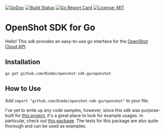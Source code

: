 [![GoDoc](https://godoc.org/github.com/Bimde/openshot-sdk-go?status.svg)](https://godoc.org/github.com/Bimde/openshot-sdk-go)
[![Build Status](https://travis-ci.com/Bimde/openshot-sdk-go.svg?branch=master)](https://travis-ci.com/Bimde/openshot-sdk-go)
[![Go Report Card](https://goreportcard.com/badge/github.com/Bimde/openshot-sdk-go)](https://goreportcard.com/report/github.com/Bimde/openshot-sdk-go)
[![License: MIT](https://img.shields.io/badge/License-MIT-yellow.svg)](https://github.com/Bimde/openshot-sdk-go/blob/master/LICENSE)

# OpenShot SDK for Go
Hello! This sdk provides an easy-to-use go interface for the [OpenShot Cloud API](http://cloud.openshot.org/doc/index.html).

## Installation
`go get github.com/Bimde/openshot-sdk-go/openshot`

## How to Use
Add `import "github.com/Bimde/openshot-sdk-go/openshot"` to your file.

I've yet to write up any code samples, however, since this sdk was purpose-built for [this project](https://github.com/Bimde/fancam-generator/), it's a great place to look for example usages. In particular, check out [this package](https://github.com/Bimde/fancam-generator/tree/master/backend/src/trackingconverter). The tests for this package are also quite thorough and can be used as examples.

